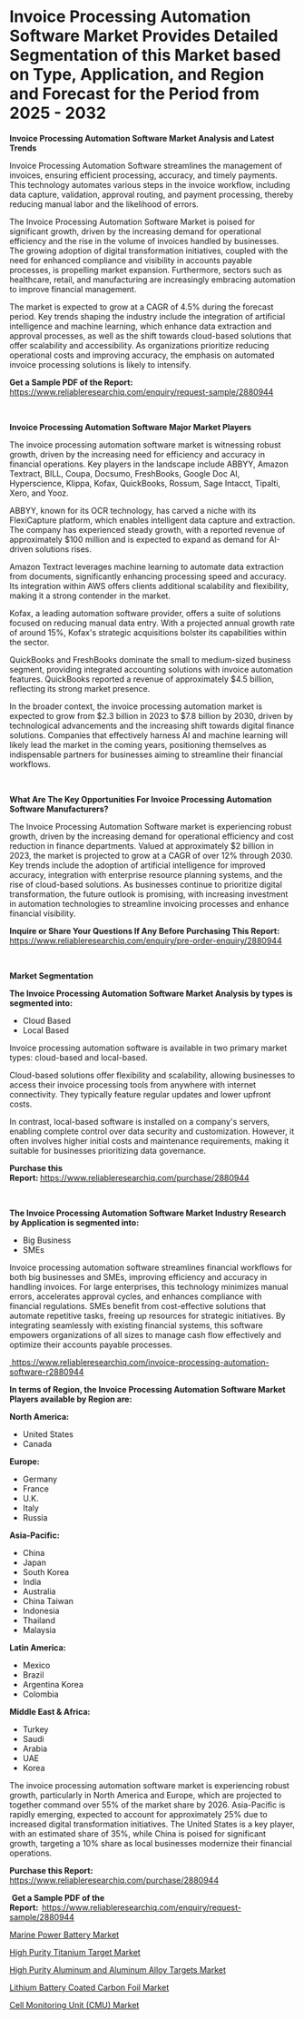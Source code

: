 <p><h1>Invoice Processing Automation Software Market Provides Detailed Segmentation of this Market based on Type, Application, and Region and Forecast for the Period from 2025 - 2032</h1></p><p><strong>Invoice Processing Automation Software Market Analysis and Latest Trends</strong></p>
<p><p>Invoice Processing Automation Software streamlines the management of invoices, ensuring efficient processing, accuracy, and timely payments. This technology automates various steps in the invoice workflow, including data capture, validation, approval routing, and payment processing, thereby reducing manual labor and the likelihood of errors.</p><p>The Invoice Processing Automation Software Market is poised for significant growth, driven by the increasing demand for operational efficiency and the rise in the volume of invoices handled by businesses. The growing adoption of digital transformation initiatives, coupled with the need for enhanced compliance and visibility in accounts payable processes, is propelling market expansion. Furthermore, sectors such as healthcare, retail, and manufacturing are increasingly embracing automation to improve financial management.</p><p>The market is expected to grow at a CAGR of 4.5% during the forecast period. Key trends shaping the industry include the integration of artificial intelligence and machine learning, which enhance data extraction and approval processes, as well as the shift towards cloud-based solutions that offer scalability and accessibility. As organizations prioritize reducing operational costs and improving accuracy, the emphasis on automated invoice processing solutions is likely to intensify.</p></p>
<p><strong>Get a Sample PDF of the Report:&nbsp;</strong> <a href="https://www.reliableresearchiq.com/enquiry/request-sample/2880944?utm_campaign=973&utm_medium=2&utm_source=Github&utm_content=ia&utm_term=12032025&utm_id=invoice-processing-automation-software">https://www.reliableresearchiq.com/enquiry/request-sample/2880944</a></p>
<p>&nbsp;</p>
<p><strong>Invoice Processing Automation Software Major Market Players</strong></p>
<p><p>The invoice processing automation software market is witnessing robust growth, driven by the increasing need for efficiency and accuracy in financial operations. Key players in the landscape include ABBYY, Amazon Textract, BILL, Coupa, Docsumo, FreshBooks, Google Doc AI, Hyperscience, Klippa, Kofax, QuickBooks, Rossum, Sage Intacct, Tipalti, Xero, and Yooz.</p><p>ABBYY, known for its OCR technology, has carved a niche with its FlexiCapture platform, which enables intelligent data capture and extraction. The company has experienced steady growth, with a reported revenue of approximately $100 million and is expected to expand as demand for AI-driven solutions rises.</p><p>Amazon Textract leverages machine learning to automate data extraction from documents, significantly enhancing processing speed and accuracy. Its integration within AWS offers clients additional scalability and flexibility, making it a strong contender in the market.</p><p>Kofax, a leading automation software provider, offers a suite of solutions focused on reducing manual data entry. With a projected annual growth rate of around 15%, Kofax's strategic acquisitions bolster its capabilities within the sector.</p><p>QuickBooks and FreshBooks dominate the small to medium-sized business segment, providing integrated accounting solutions with invoice automation features. QuickBooks reported a revenue of approximately $4.5 billion, reflecting its strong market presence.</p><p>In the broader context, the invoice processing automation market is expected to grow from $2.3 billion in 2023 to $7.8 billion by 2030, driven by technological advancements and the increasing shift towards digital finance solutions. Companies that effectively harness AI and machine learning will likely lead the market in the coming years, positioning themselves as indispensable partners for businesses aiming to streamline their financial workflows.</p></p>
<p>&nbsp;</p>
<p><strong>What Are The Key Opportunities For Invoice Processing Automation Software Manufacturers?</strong></p>
<p><p>The Invoice Processing Automation Software market is experiencing robust growth, driven by the increasing demand for operational efficiency and cost reduction in finance departments. Valued at approximately $2 billion in 2023, the market is projected to grow at a CAGR of over 12% through 2030. Key trends include the adoption of artificial intelligence for improved accuracy, integration with enterprise resource planning systems, and the rise of cloud-based solutions. As businesses continue to prioritize digital transformation, the future outlook is promising, with increasing investment in automation technologies to streamline invoicing processes and enhance financial visibility.</p></p>
<p><strong>Inquire or Share Your Questions If Any Before Purchasing This Report:</strong> <a href="https://www.reliableresearchiq.com/enquiry/pre-order-enquiry/2880944?utm_campaign=973&utm_medium=2&utm_source=Github&utm_content=ia&utm_term=12032025&utm_id=invoice-processing-automation-software">https://www.reliableresearchiq.com/enquiry/pre-order-enquiry/2880944</a></p>
<p>&nbsp;</p>
<p><strong>Market Segmentation</strong></p>
<p><strong>The Invoice Processing Automation Software Market Analysis by types is segmented into:</strong></p>
<p><ul><li>Cloud Based</li><li>Local Based</li></ul></p>
<p><p>Invoice processing automation software is available in two primary market types: cloud-based and local-based. </p><p>Cloud-based solutions offer flexibility and scalability, allowing businesses to access their invoice processing tools from anywhere with internet connectivity. They typically feature regular updates and lower upfront costs. </p><p>In contrast, local-based software is installed on a company's servers, enabling complete control over data security and customization. However, it often involves higher initial costs and maintenance requirements, making it suitable for businesses prioritizing data governance.</p></p>
<p><strong>Purchase this Report:&nbsp;</strong><a href="https://www.reliableresearchiq.com/purchase/2880944?utm_campaign=973&utm_medium=2&utm_source=Github&utm_content=ia&utm_term=12032025&utm_id=invoice-processing-automation-software">https://www.reliableresearchiq.com/purchase/2880944</a></p>
<p>&nbsp;</p>
<p><strong>The Invoice Processing Automation Software Market Industry Research by Application is segmented into:</strong></p>
<p><ul><li>Big Business</li><li>SMEs</li></ul></p>
<p><p>Invoice processing automation software streamlines financial workflows for both big businesses and SMEs, improving efficiency and accuracy in handling invoices. For large enterprises, this technology minimizes manual errors, accelerates approval cycles, and enhances compliance with financial regulations. SMEs benefit from cost-effective solutions that automate repetitive tasks, freeing up resources for strategic initiatives. By integrating seamlessly with existing financial systems, this software empowers organizations of all sizes to manage cash flow effectively and optimize their accounts payable processes.</p></p>
<p><a href="https://www.reliableresearchiq.com/invoice-processing-automation-software-r2880944?utm_campaign=973&utm_medium=2&utm_source=Github&utm_content=ia&utm_term=12032025&utm_id=invoice-processing-automation-software">&nbsp;https://www.reliableresearchiq.com/invoice-processing-automation-software-r2880944</a></p>
<p><strong>In terms of Region, the Invoice Processing Automation Software Market Players available by Region are:</strong></p>
<p>
    <p> <strong> North America: </strong>
        <ul>
            <li>United States</li>
            <li>Canada</li>
        </ul>
        </p> 
    <p> <strong> Europe: </strong>
        <ul>
            <li>Germany</li>
            <li>France</li>
            <li>U.K.</li>
            <li>Italy</li>
            <li>Russia</li>
        </ul>
        </p> 
    <p> <strong> Asia-Pacific: </strong>
        <ul>
            <li>China</li>
            <li>Japan</li>
            <li>South Korea</li>
            <li>India</li>
            <li>Australia</li>
            <li>China Taiwan</li>
            <li>Indonesia</li>
            <li>Thailand</li>
            <li>Malaysia</li>
        </ul>
        </p> 
    <p> <strong> Latin America: </strong>
        <ul>
            <li>Mexico</li>
            <li>Brazil</li>
            <li>Argentina Korea</li>
            <li>Colombia</li>
        </ul>
        </p> 
    <p> <strong> Middle East & Africa: </strong>
        <ul>
            <li>Turkey</li>
            <li>Saudi</li>
            <li>Arabia</li>
            <li>UAE</li>
            <li>Korea</li>
        </ul>
    </p>
    </p>
<p><p>The invoice processing automation software market is experiencing robust growth, particularly in North America and Europe, which are projected to together command over 55% of the market share by 2026. Asia-Pacific is rapidly emerging, expected to account for approximately 25% due to increased digital transformation initiatives. The United States is a key player, with an estimated share of 35%, while China is poised for significant growth, targeting a 10% share as local businesses modernize their financial operations.</p></p>
<p><strong>Purchase this Report: </strong><a href="https://www.reliableresearchiq.com/purchase/2880944?utm_campaign=973&utm_medium=2&utm_source=Github&utm_content=ia&utm_term=12032025&utm_id=invoice-processing-automation-software">https://www.reliableresearchiq.com/purchase/2880944</a></p>
<p>&nbsp;<strong>Get a Sample PDF of the Report:&nbsp;&nbsp;</strong><a href="https://www.reliableresearchiq.com/enquiry/request-sample/2880944?utm_campaign=973&utm_medium=2&utm_source=Github&utm_content=ia&utm_term=12032025&utm_id=invoice-processing-automation-software">https://www.reliableresearchiq.com/enquiry/request-sample/2880944</a></p>
<p><strong></strong></p>
<p><p><a href="https://github.com/rocicbenton/Market-Research-Report-List-1/blob/main/marine-power-battery-market.md?utm_campaign=973&utm_medium=2&utm_source=Github&utm_content=ia&utm_term=12032025&utm_id=invoice-processing-automation-software">Marine Power Battery Market</a></p><p><a href="https://github.com/ishikodehira/Market-Research-Report-List-1/blob/main/high-purity-titanium-target-market.md?utm_campaign=973&utm_medium=2&utm_source=Github&utm_content=ia&utm_term=12032025&utm_id=invoice-processing-automation-software">High Purity Titanium Target Market</a></p><p><a href="https://github.com/klenaestien23/Market-Research-Report-List-1/blob/main/high-purity-aluminum-and-aluminum-alloy-targets-market.md?utm_campaign=973&utm_medium=2&utm_source=Github&utm_content=ia&utm_term=12032025&utm_id=invoice-processing-automation-software">High Purity Aluminum and Aluminum Alloy Targets Market</a></p><p><a href="https://github.com/tahjaylestro/Market-Research-Report-List-1/blob/main/lithium-battery-coated-carbon-foil-market.md?utm_campaign=973&utm_medium=2&utm_source=Github&utm_content=ia&utm_term=12032025&utm_id=invoice-processing-automation-software">Lithium Battery Coated Carbon Foil Market</a></p><p><a href="https://github.com/filinjaic7/Market-Research-Report-List-1/blob/main/cell-monitoring-unit-cmu-market.md?utm_campaign=973&utm_medium=2&utm_source=Github&utm_content=ia&utm_term=12032025&utm_id=invoice-processing-automation-software">Cell Monitoring Unit (CMU) Market</a></p></p>